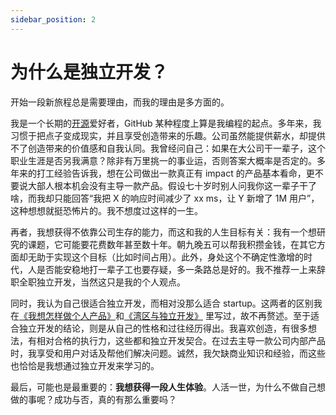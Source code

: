 ```yaml
---
sidebar_position: 2
---
```


# 为什么是独立开发？

开始一段新旅程总是需要理由，而我的理由是多方面的。

我是一个长期的[开源](https://github.com/laike9m)爱好者，GitHub 某种程度上算是我编程的起点。多年来，我习惯于把点子变成现实，并且享受创造带来的乐趣。公司虽然能提供薪水，却提供不了创造带来的价值感和自我认同。我曾经问自己：如果在大公司干一辈子，这个职业生涯是否另我满意？除非有万里挑一的事业运，否则答案大概率是否定的。多年来的打工经验告诉我，想在公司做出一款真正有 impact 的产品基本看命，更不要说大部人根本机会没有主导一款产品。假设七十岁时别人问我你这一辈子干了啥，而我却只能回答“我把 X 的响应时间减少了 xx ms，让 Y 新增了 1M 用户”，这种想想就挺恐怖片的。我不想度过这样的一生。

再者，我想获得不依靠公司生存的能力，而这和我的人生目标有关：我有一个想研究的课题，它可能要花费数年甚至数十年。朝九晚五可以帮我积攒金钱，在其它方面却无助于实现这个目标（比如时间占用）。此外，身处这个不确定性激增的时代，人是否能安稳地打一辈子工也要存疑，多一条路总是好的。我不推荐一上来辞职全职独立开发，当然这只是我的个人观点。

同时，我认为自己很适合独立开发，而相对没那么适合 startup。这两者的区别我在[《我想怎样做个人产品》](https://laike9m.com/blog/wo-xiang-zen-yang-zuo-ge-ren-chan-pin,148/)和[《湾区与独立开发》](https://laike9m.com/blog/wan-qu-yu-du-li-kai-fa,152/) 里写过，故不再赘述。至于适合独立开发的结论，则是从自己的性格和过往经历得出。我喜欢创造，有很多想法，有相对合格的执行力，这些都和独立开发契合。在过去主导一款公司内部产品时，我享受和用户对话及帮他们解决问题。诚然，我欠缺商业知识和经验，而这些也恰恰是我想通过独立开发来学习的。

最后，可能也是最重要的：**我想获得一段人生体验**。人活一世，为什么不做自己想做的事呢？成功与否，真的有那么重要吗？





